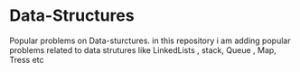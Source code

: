 # Data-Structures
Popular problems on Data-sturctures.
in this repository i am adding popular problems related to data strutures like LinkedLists , stack, Queue , Map, Tress etc
